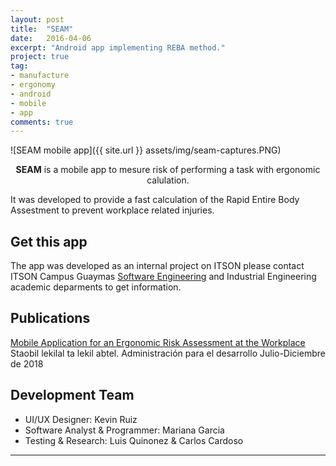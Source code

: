 ```yaml
---
layout: post
title:  "SEAM"
date:   2016-04-06
excerpt: "Android app implementing REBA method."
project: true
tag:
- manufacture
- ergonomy
- android
- mobile
- app
comments: true
---
```


![SEAM mobile app]({{ site.url }} assets/img/seam-captures.PNG)    
    
<center><b>SEAM</b> is a mobile app to mesure risk of performing a task with ergonomic calulation.</center>
     
It was developed to provide a fast calculation of the Rapid Entire Body Assestment to prevent workplace related injuries.
## Get this app
The app was developed as an internal project on ITSON please contact ITSON Campus Guaymas [Software Engineering](http://iswug.net/) and Industrial Engineering academic deparments to get information.

## Publications
[Mobile Application for an Ergonomic Risk Assessment at the Workplace](http://revistaadministracionfcaunach.mx/archivos/revista_1/numero_15/8.ARTICULO_6_APP_MOVIL_EVALUACION_RIESGOS.pdf) Staobil lekilal ta lekil abtel. Administración para el desarrollo
Julio-Diciembre de 2018

## Development Team
* UI/UX Designer: Kevin Ruiz
* Software Analyst & Programmer: Mariana Garcia  
* Testing & Research: Luis Quinonez & Carlos Cardoso


---
